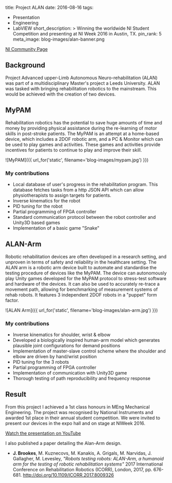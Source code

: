 title: Project ALAN
date: 2016-08-16
tags:
  - Presentation
  - Engineering
  - LabVIEW
short_description: >
  Winning the worldwide NI Student Competition and presenting at NI Week 2016
  in Austin, TX.
pin_rank: 5
meta_image: blog-images/alan-banner.png

[NI Community Page](https://decibel.ni.com/content/docs/DOC-46580)

## Background

Project Advanced upper-Limb Autonomous Neuro-rehabilitation (ALAN) was part of a multidisciplinary Master's project a Leeds University. ALAN was tasked with bringing rehabilitation robotics to the mainstream. This would be achieved with the creation of two devices.

## MyPAM

Rehabilitation robotics has the potential to save huge amounts of time and money by providing physical assistance during the re-learning of motor skills in post-stroke patients. The MyPAM is an attempt at a home-based device, which includes a 2DOF robotic arm, and a PC & Monitor which can be used to play games and activities. These games and activities provide incentives for patients to continue to play and improve their skill.

![MyPAM]({{ url_for('static', filename='blog-images/mypam.jpg') }})  

### My contributions

* Local database of user's progress in the rehabilitation program. This database fetches tasks from a http JSON API which can allow physiotherapists to assign targets for patients.
* Inverse kinematics for the robot
* PID tuning for the robot
* Partial programming of FPGA controller
* Standard communication protocol between the robot controller and Unity3D based games
* Implementation of a basic game "Snake"

## ALAN-Arm

Robotic rehabilitation devices are often developed in a research setting, and unproven in terms of safety and reliability in the healthcare setting. The ALAN arm is a robotic arm device built to automate and standardise the testing procedure of devices like the MyPAM. The device can autonomously play Unity games developed for the MyPAM protocol to stress-test software and hardware of the devices. It can also be used to accurately re-trace a movement path, allowing for benchmarking of measurement systems of rehab robots. It features 3 independent 2DOF robots in a "puppet" form factor. 

![ALAN Arm]({{ url_for('static', filename='blog-images/alan-arm.jpg') }})  

### My contributions

* Inverse kinematics for shoulder, wrist & elbow
* Developed a biologically inspired human-arm model which generates plausible joint configurations for demand positions
* Implementation of master-slave control scheme where the shoulder and elbow are driven by hand/wrist position 
* PID tuning for the 3 robots
* Partial programming of FPGA controller
* Implementation of communication with Unity3D game
* Thorough testing of path reproducibility and frequency response

## Result

From this project I achieved a 1st class honours in MEng Mechanical Engineering. The project was recognised by National Instruments and awarded 1st place in their annual student competition. We were invited to present our devices in the expo hall and on stage at NIWeek 2016. 

[Watch the presentation on YouTube](https://www.youtube.com/watch?v=8WbgjWfF17g)

I also published a paper detailing the Alan-Arm design.

* **J. Brookes**, M. Kuznecovs, M. Kanakis, A. Grigals, M. Narvidas, J. Gallagher, M. Levesley, *"Robots testing robots: ALAN-Arm, a humanoid arm for the testing of robotic rehabilitation systems"* 2017 International Conference on Rehabilitation Robotics (ICORR), London, 2017, pp. 676-681. <http://doi.org/10.1109/ICORR.2017.8009326>